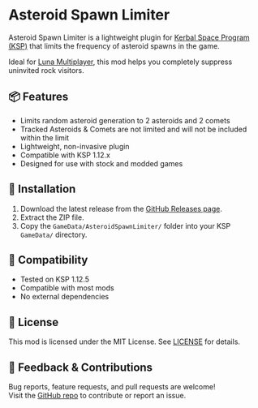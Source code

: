 # Asteroid Spawn Limiter

Asteroid Spawn Limiter is a lightweight plugin for [Kerbal Space Program (KSP)](https://kerbalspaceprogram.com) that limits the frequency of asteroid spawns in the game.

Ideal for [Luna Multiplayer](https://lunamultiplayer.com/), this mod helps you completely suppress uninvited rock visitors.

## 📦 Features

- Limits random asteroid generation to 2 asteroids and 2 comets
- Tracked Asteroids & Comets are not limited and will not be included within the limit
- Lightweight, non-invasive plugin
- Compatible with KSP 1.12.x
- Designed for use with stock and modded games

## 🔧 Installation

1. Download the latest release from the [GitHub Releases page](https://github.com/kevnokeeffe/AsteroidSpawnLimiter).
2. Extract the ZIP file.
3. Copy the `GameData/AsteroidSpawnLimiter/` folder into your KSP `GameData/` directory.


## 🔄 Compatibility

- Tested on KSP 1.12.5
- Compatible with most mods
- No external dependencies

## 📜 License

This mod is licensed under the MIT License. See [LICENSE](./License) for details.

## 💬 Feedback & Contributions

Bug reports, feature requests, and pull requests are welcome!  
Visit the [GitHub repo](https://github.com/kevnokeeffe/AsteroidSpawnLimiter) to contribute or report an issue.
